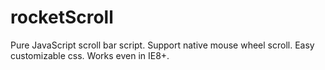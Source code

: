 rocketScroll
============

Pure JavaScript scroll bar script. Support native mouse wheel scroll. Easy customizable css. Works even in IE8+.
